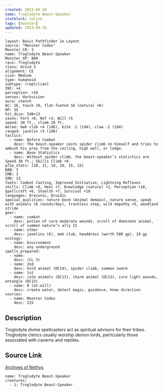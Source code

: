 ```yaml
---
created: 2023-04-28
name: Troglodyte Beast-Speaker
statblock: inline
tags: [monster]
updated: 2023-04-28
---
```

```statblock
layout: Basic Pathfinder 1e Layout
source: "Monster Codex"
Monster_CR: 3
name: Troglodyte Beast-Speaker
Monster_XP: 800
race: Troglodyte
class: druid 3
alignment: CE
size: Medium
type: humanoid
subtype: (reptilian)
INI: +4
perception: +10
senses: darkvision
aura: stench
AC: 16, touch 10, flat-footed 16 (natural +6)
HP: 35
hit_dice: 5d8+13
saves: Fort +8, Ref +3, Will +5
speed: 30 ft., climb 20 ft.
melee: mwk club +4 (1d6), bite -2 (1d4), claw -2 (1d4)
ranged: javelin +3 (1d6)
tactics:
  - name: Before Combat
    desc: The beast-speaker casts spider climb on himself and tries to ambush his prey from the ceiling, high wall, or ledge.
  - name: Base Statistics
    desc: Without spider climb, the beast-speaker’s statistics are Speed 30 ft.; Skills Climb +0.
pf1e_stats: [10, 11, 14, 10, 15, 15]
BAB: 3
CMB: 3
CMD: 13
feats: Combat Casting, Improved Initiative, Lightning Reflexes
skills: Climb +8, Heal +7, Knowledge (nature) +2, Perception +10, Spellcraft +6, Stealth +7, Survival +10
languages: Draconic, Druidic
special_qualities: nature bond (Animal domain), nature sense, speak with animals (6 rounds/day), trackless step, wild empathy +5, woodland stride
gear:
  - name: combat
    desc: potion of cure moderate wounds, scroll of dominate animal, scroll of summon nature’s ally II
  - name: other
    desc: javelins (6), mwk club, headdress (worth 500 gp), 19 gp
ecology:
  - name: Environment
    desc: any underground
spells_prepared:
  - name:
    desc: (CL 3)
  - name: 2nd
    desc: hold animal (DC14), spider climb, summon swarm
  - name: 1st
    desc: calm animals (DC13), charm animal (DC13), cure light wounds, entangle (DC13)
  - name: 0 (at-will)
    desc: create water, detect magic, guidance, know direction
sources:
  - name: Monster Codex
    desc: 215
```
## Description
Troglodyte divine spellcasters act as spiritual advisors for their tribes. Troglodyte clerics usually worship demon lords, particularly those associated with caverns and reptiles.
## Source Link
[Archives of Nethys](https://aonprd.com/MonsterDisplay.aspx?ItemName=Troglodyte%20Beast-Speaker)
```encounter-table
name: Troglodyte Beast-Speaker
creatures:
  - 1: Troglodyte Beast-Speaker
```
